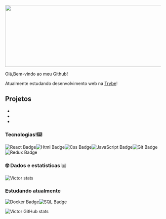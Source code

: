 <img src="https://images.unsplash.com/photo-1534796636912-3b95b3ab5986?ixlib=rb-4.0.3&ixid=MnwxMjA3fDB8MHxleHBsb3JlLWZlZWR8MXx8fGVufDB8fHx8&w=1000&q=80" width="1200" height="200">

Olá,Bem-vindo ao meu Github!

Atualmente estudando desenvolvimento web na [Trybe](http://www.betrybe.com)!

Projetos
-
-
-
-


###  Tecnologias!⌨️

![React Badge](	https://img.shields.io/badge/React-20232A?style=for-the-badge&logo=react&logoColor=61DAFB)![Html Badge](https://img.shields.io/badge/HTML5-E34F26?style=for-the-badge&logo=html5&logoColor=white)![Css Badge](https://img.shields.io/badge/CSS3-1572B6?style=for-the-badge&logo=css3&logoColor=white)![JavaScript Badge](https://img.shields.io/badge/JavaScript-323330?style=for-the-badge&logo=javascript&logoColor=F7DF1E)![Git Badge](https://img.shields.io/badge/GitHub-100000?style=for-the-badge&logo=github&logoColor=white)![Redux Badge](https://img.shields.io/badge/Redux-593D88?style=for-the-badge&logo=redux&logoColor=white)

### 🤓 Dados e estatisticas 📊

![Victor stats](https://github-readme-stats.vercel.app/api/top-langs/?username=vctalmeida)

### Estudando atualmente

![Docker Badge](https://img.shields.io/badge/Docker-2CA5E0?style=for-the-badge&logo=docker&logoColor=white)![SQL Badge](https://img.shields.io/badge/MySQL-005C84?style=for-the-badge&logo=mysql&logoColor=white)

![Victor GitHub stats](https://github-readme-stats.vercel.app/api?username=vctalmeida&show_icons=true&bg_color=00000000)
